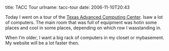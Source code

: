 title: TACC Tour
urlname: tacc-tour
date: 2006-11-10T20:43

Today I went on a tour of the [Texas Advanced Computing Center](http://www.tacc.utexas.edu/). Isaw a lot of computers. The main room that was full of equipment was hotin some places and cool in some places, depending on which row I wasstanding in.

When I&#x02bc;m older, I want a big rack of computers in my closet or mybasement. My website will be a lot faster then.